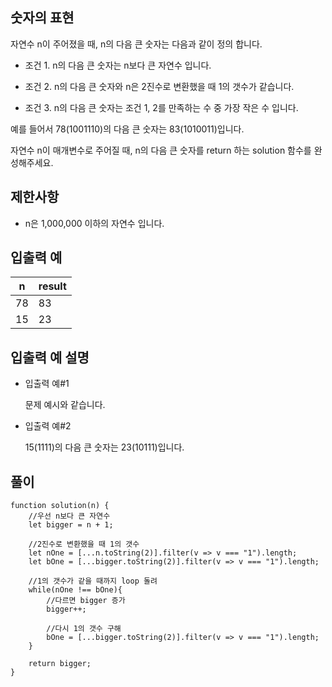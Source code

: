 ## 숫자의 표현

자연수 n이 주어졌을 때, n의 다음 큰 숫자는 다음과 같이 정의 합니다.

- 조건 1. n의 다음 큰 숫자는 n보다 큰 자연수 입니다.

- 조건 2. n의 다음 큰 숫자와 n은 2진수로 변환했을 때 1의 갯수가 같습니다.

- 조건 3. n의 다음 큰 숫자는 조건 1, 2를 만족하는 수 중 가장 작은 수 입니다.

예를 들어서 78(1001110)의 다음 큰 숫자는 83(1010011)입니다.

자연수 n이 매개변수로 주어질 때, n의 다음 큰 숫자를 return 하는 solution 함수를 완성해주세요.

## 제한사항

- n은 1,000,000 이하의 자연수 입니다.

## 입출력 예

| n   | result |
| --- | ------ |
| 78  | 83     |
| 15  | 23     |

## 입출력 예 설명

- 입출력 예#1

  문제 예시와 같습니다.

- 입출력 예#2

  15(1111)의 다음 큰 숫자는 23(10111)입니다.

## 풀이

```
function solution(n) {
    //우선 n보다 큰 자연수
    let bigger = n + 1;

    //2진수로 변환했을 때 1의 갯수
    let nOne = [...n.toString(2)].filter(v => v === "1").length;
    let bOne = [...bigger.toString(2)].filter(v => v === "1").length;

    //1의 갯수가 같을 때까지 loop 돌려
    while(nOne !== bOne){
        //다르면 bigger 증가
        bigger++;

        //다시 1의 갯수 구해
        bOne = [...bigger.toString(2)].filter(v => v === "1").length;
    }

    return bigger;
}
```
